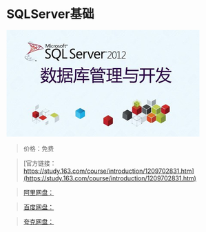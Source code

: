 # SQLServer基础

![img](../../../assets/study163/free/1ac8831d3c0b45bc9a926c95c2994523.jpg)

> 价格：免费

> [官方链接：https://study.163.com/course/introduction/1209702831.htm](https://study.163.com/course/introduction/1209702831.htm)

> [阿里网盘：]()

> [百度网盘：]()

> [夸克网盘：]()

